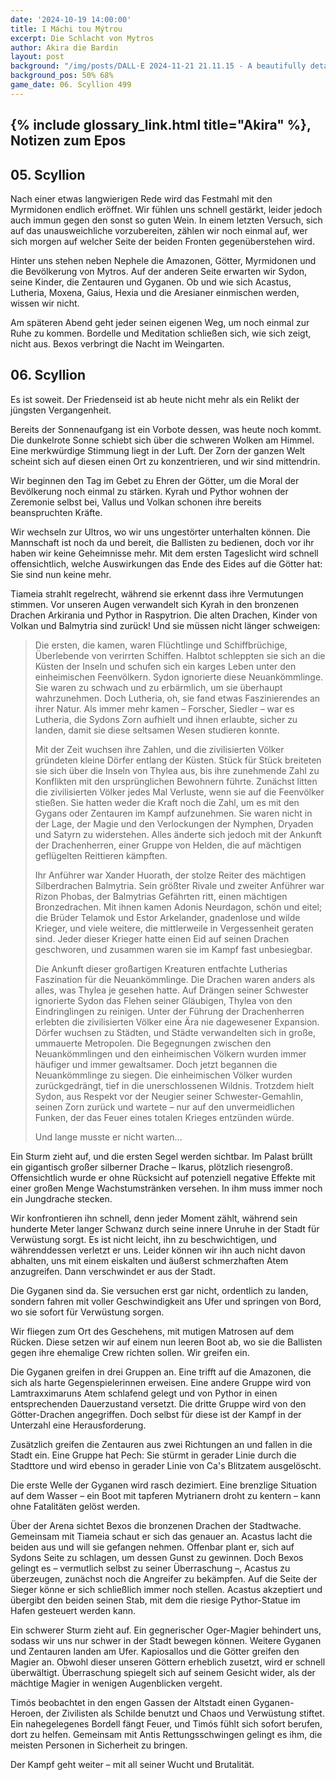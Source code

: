 ```yaml
---
date: '2024-10-19 14:00:00'
title: I Máchi tou Mýtrou
excerpt: Die Schlacht von Mytros
author: Akira die Bardin
layout: post
background: "/img/posts/DALL·E 2024-11-21 21.11.15 - A beautifully detailed digital art map of a coastal city inspired by ancient Greek design, similar to a Dungeons & Dragons map. The city features curv.webp"
background_pos: 50% 68%
game_date: 06. Scyllion 499
---
```


## {% include glossary_link.html title="Akira" %}, Notizen zum Epos

## 05. Scyllion

Nach einer etwas langwierigen Rede wird das Festmahl mit den Myrmidonen endlich eröffnet. Wir fühlen uns schnell gestärkt, leider jedoch auch immun gegen den sonst so guten Wein. In einem letzten Versuch, sich auf das unausweichliche vorzubereiten, zählen wir noch einmal auf, wer sich morgen auf welcher Seite der beiden Fronten gegenüberstehen wird.

Hinter uns stehen neben Nephele die Amazonen, Götter, Myrmidonen und die Bevölkerung von Mytros. Auf der anderen Seite erwarten wir Sydon, seine Kinder, die Zentauren und Gyganen. Ob und wie sich Acastus, Lutheria, Moxena, Gaius, Hexia und die Aresianer einmischen werden, wissen wir nicht.

Am späteren Abend geht jeder seinen eigenen Weg, um noch einmal zur Ruhe zu kommen. Bordelle und Meditation schließen sich, wie sich zeigt, nicht aus. Bexos verbringt die Nacht im Weingarten.

## 06. Scyllion

Es ist soweit. Der Friedenseid ist ab heute nicht mehr als ein Relikt der jüngsten Vergangenheit.

Bereits der Sonnenaufgang ist ein Vorbote dessen, was heute noch kommt. Die dunkelrote Sonne schiebt sich über die schweren Wolken am Himmel. Eine merkwürdige Stimmung liegt in der Luft. Der Zorn der ganzen Welt scheint sich auf diesen einen Ort zu konzentrieren, und wir sind mittendrin. 

Wir beginnen den Tag im Gebet zu Ehren der Götter, um die Moral der Bevölkerung noch einmal zu stärken. Kyrah und Pythor wohnen der Zeremonie selbst bei, Vallus und Volkan schonen ihre bereits beanspruchten Kräfte.

Wir wechseln zur Ultros, wo wir uns ungestörter unterhalten können. Die Mannschaft ist noch da und bereit, die Ballisten zu bedienen, doch vor ihr haben wir keine Geheimnisse mehr. Mit dem ersten Tageslicht wird schnell offensichtlich, welche Auswirkungen das Ende des Eides auf die Götter hat: Sie sind nun keine mehr.

Tiameia strahlt regelrecht, während sie erkennt dass ihre Vermutungen stimmen. Vor unseren Augen verwandelt sich Kyrah in den bronzenen Drachen Arkirania und Pythor in Raspytrion. Die alten Drachen, Kinder von Volkan und Balmytria sind zurück! Und sie müssen nicht länger schweigen:

<blockquote class="preline">
Die ersten, die kamen, waren Flüchtlinge und Schiffbrüchige, Überlebende von verirrten Schiffen. Halbtot schleppten sie sich an die Küsten der Inseln und schufen sich ein karges Leben unter den einheimischen Feenvölkern.
Sydon ignorierte diese Neuankömmlinge. Sie waren zu schwach und zu erbärmlich, um sie überhaupt wahrzunehmen. Doch Lutheria, oh, sie fand etwas Faszinierendes an ihrer Natur. Als immer mehr kamen – Forscher, Siedler – war es Lutheria, die Sydons Zorn aufhielt und ihnen erlaubte, sicher zu landen, damit sie diese seltsamen Wesen studieren konnte.

Mit der Zeit wuchsen ihre Zahlen, und die zivilisierten Völker gründeten kleine Dörfer entlang der Küsten. Stück für Stück breiteten sie sich über die Inseln von Thylea aus, bis ihre zunehmende Zahl zu Konflikten mit den ursprünglichen Bewohnern führte.
Zunächst litten die zivilisierten Völker jedes Mal Verluste, wenn sie auf die Feenvölker stießen. Sie hatten weder die Kraft noch die Zahl, um es mit den Gygans oder Zentauren im Kampf aufzunehmen. Sie waren nicht in der Lage, der Magie und den Verlockungen der Nymphen, Dryaden und Satyrn zu widerstehen. Alles änderte sich jedoch mit der Ankunft der Drachenherren, einer Gruppe von Helden, die auf mächtigen geflügelten Reittieren kämpften.

Ihr Anführer war Xander Huorath, der stolze Reiter des mächtigen Silberdrachen Balmytria. Sein größter Rivale und zweiter Anführer war Rizon Phobas, der Balmytrias Gefährten ritt, einen mächtigen Bronzedrachen. Mit ihnen kamen Adonis Neurdagon, schön und eitel; die Brüder Telamok und Estor Arkelander, gnadenlose und wilde Krieger, und viele weitere, die mittlerweile in Vergessenheit geraten sind. Jeder dieser Krieger hatte einen Eid auf seinen Drachen geschworen, und zusammen waren sie im Kampf fast unbesiegbar.

Die Ankunft dieser großartigen Kreaturen entfachte Lutherias Faszination für die Neuankömmlinge. Die Drachen waren anders als alles, was Thylea je gesehen hatte. Auf Drängen seiner Schwester ignorierte Sydon das Flehen seiner Gläubigen, Thylea von den Eindringlingen zu reinigen. Unter der Führung der Drachenherren erlebten die zivilisierten Völker eine Ära nie dagewesener Expansion.
Dörfer wuchsen zu Städten, und Städte verwandelten sich in große, ummauerte Metropolen. Die Begegnungen zwischen den Neuankömmlingen und den einheimischen Völkern wurden immer häufiger und immer gewaltsamer. Doch jetzt begannen die Neuankömmlinge zu siegen. Die einheimischen Völker wurden zurückgedrängt, tief in die unerschlossenen Wildnis. Trotzdem hielt Sydon, aus Respekt vor der Neugier seiner Schwester-Gemahlin, seinen Zorn zurück und wartete – nur auf den unvermeidlichen Funken, der das Feuer eines totalen Krieges entzünden würde.

Und lange musste er nicht warten...
</blockquote>

Ein Sturm zieht auf, und die ersten Segel werden sichtbar. Im Palast brüllt ein gigantisch großer silberner Drache – Ikarus, plötzlich riesengroß. Offensichtlich wurde er ohne Rücksicht auf potenziell negative Effekte mit einer großen Menge Wachstumstränken versehen. In ihm muss immer noch ein Jungdrache stecken.

Wir konfrontieren ihn schnell, denn jeder Moment zählt, während sein hunderte Meter langer Schwanz durch seine innere Unruhe in der Stadt für Verwüstung sorgt. Es ist nicht leicht, ihn zu beschwichtigen, und währenddessen verletzt er uns. Leider können wir ihn auch nicht davon abhalten, uns mit einem eiskalten und äußerst schmerzhaften Atem anzugreifen. Dann verschwindet er aus der Stadt.

Die Gyganen sind da. Sie versuchen erst gar nicht, ordentlich zu landen, sondern fahren mit voller Geschwindigkeit ans Ufer und springen von Bord, wo sie sofort für Verwüstung sorgen.

Wir fliegen zum Ort des Geschehens, mit mutigen Matrosen auf dem Rücken. Diese setzen wir auf einem nun leeren Boot ab, wo sie die Ballisten gegen ihre ehemalige Crew richten sollen. Wir greifen ein.

Die Gyganen greifen in drei Gruppen an. Eine trifft auf die Amazonen, die sich als harte Gegenspielerinnen erweisen. Eine andere Gruppe wird von Lamtraxximaruns Atem schlafend gelegt und von Pythor in einen entsprechenden Dauerzustand versetzt. Die dritte Gruppe wird von den Götter-Drachen angegriffen. Doch selbst für diese ist der Kampf in der Unterzahl eine Herausforderung.

Zusätzlich greifen die Zentauren aus zwei Richtungen an und fallen in die Stadt ein. Eine Gruppe hat Pech: Sie stürmt in gerader Linie durch die Stadttore und wird ebenso in gerader Linie von Ca's Blitzatem ausgelöscht.

Die erste Welle der Gyganen wird rasch dezimiert. Eine brenzlige Situation auf dem Wasser – ein Boot mit tapferen Mytrianern droht zu kentern – kann ohne Fatalitäten gelöst werden.

Über der Arena sichtet Bexos die bronzenen Drachen der Stadtwache. Gemeinsam mit Tiameia schaut er sich das genauer an. Acastus lacht die beiden aus und will sie gefangen nehmen. Offenbar plant er, sich auf Sydons Seite zu schlagen, um dessen Gunst zu gewinnen. Doch Bexos gelingt es – vermutlich selbst zu seiner Überraschung –, Acastus zu überzeugen, zunächst noch die Angreifer zu bekämpfen. Auf die Seite der Sieger könne er sich schließlich immer noch stellen. Acastus akzeptiert und übergibt den beiden seinen Stab, mit dem die riesige Pythor-Statue im Hafen gesteuert werden kann.

Ein schwerer Sturm zieht auf. Ein gegnerischer Oger-Magier behindert uns, sodass wir uns nur schwer in der Stadt bewegen können. Weitere Gyganen und Zentauren landen am Ufer. Kapiosallos und die Götter greifen den Magier an. Obwohl dieser unseren Göttern erheblich zusetzt, wird er schnell überwältigt. Überraschung spiegelt sich auf seinem Gesicht wider, als der mächtige Magier in wenigen Augenblicken vergeht.

Timós beobachtet in den engen Gassen der Altstadt einen Gyganen-Heroen, der Zivilisten als Schilde benutzt und Chaos und Verwüstung stiftet. Ein nahegelegenes Bordell fängt Feuer, und Timós fühlt sich sofort berufen, dort zu helfen. Gemeinsam mit Antis Rettungsschwingen gelingt es ihm, die meisten Personen in Sicherheit zu bringen.

Der Kampf geht weiter – mit all seiner Wucht und Brutalität.